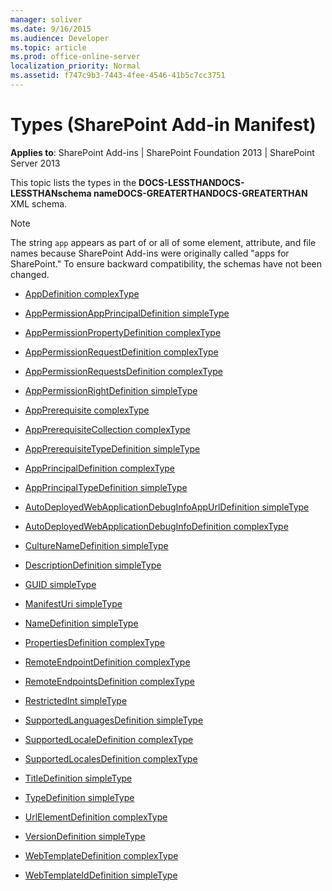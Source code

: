 ```yaml
---
manager: soliver
ms.date: 9/16/2015
ms.audience: Developer
ms.topic: article
ms.prod: office-online-server
localization_priority: Normal
ms.assetid: f747c9b3-7443-4fee-4546-41b5c7cc3751
---
```


# Types (SharePoint Add-in Manifest)

**Applies to**: SharePoint Add-ins | SharePoint Foundation 2013 | SharePoint Server 2013

This topic lists the types in the **DOCS-LESSTHANDOCS-LESSTHANschema nameDOCS-GREATERTHANDOCS-GREATERTHAN** XML schema.

> [!NOTE] 
> The string `app` appears as part of or all of some element, attribute, and file names because SharePoint Add-ins were originally called "apps for SharePoint." To ensure backward compatibility, the schemas have not been changed.

- [AppDefinition complexType](appdefinition-complextype-sharepoint-add-in-manifest.md)

- [AppPermissionAppPrincipalDefinition simpleType](apppermissionappprincipaldefinition-simpletype-sharepoint-add-in-manifest.md)

- [AppPermissionPropertyDefinition complexType](apppermissionpropertydefinition-complextype-sharepoint-add-in-manifest.md)

- [AppPermissionRequestDefinition complexType](apppermissionrequestdefinition-complextype-sharepoint-add-in-manifest.md)

- [AppPermissionRequestsDefinition complexType](apppermissionrequestsdefinition-complextype-sharepoint-add-in-manifest.md)

- [AppPermissionRightDefinition simpleType](apppermissionrightdefinition-simpletype-sharepoint-add-in-manifest.md)

- [AppPrerequisite complexType](appprerequisite-complextype-sharepoint-add-in-manifest.md)

- [AppPrerequisiteCollection complexType](appprerequisitecollection-complextype-sharepoint-add-in-manifest.md)

- [AppPrerequisiteTypeDefinition simpleType](appprerequisitetypedefinition-simpletype-sharepoint-add-in-manifest.md)

- [AppPrincipalDefinition complexType](appprincipaldefinition-complextype-sharepoint-add-in-manifest.md)

- [AppPrincipalTypeDefinition simpleType](appprincipaltypedefinition-simpletype-sharepoint-add-in-manifest.md)

- [AutoDeployedWebApplicationDebugInfoAppUrlDefinition simpleType](autodeployedwebapplicationdebuginfoappurldefinition-simpletype-sharepoint-add-in.md)

- [AutoDeployedWebApplicationDebugInfoDefinition complexType](autodeployedwebapplicationdebuginfodefinition-complextype-sharepoint-add-in-mani.md)

- [CultureNameDefinition simpleType](culturenamedefinition-simpletype-sharepoint-add-in-manifest.md)

- [DescriptionDefinition simpleType](descriptiondefinition-simpletype-sharepoint-add-in-manifest.md)

- [GUID simpleType](guid-simpletype-sharepoint-add-in-manifest.md)

- [ManifestUri simpleType](manifesturi-simpletype-sharepoint-add-in-manifest.md)

- [NameDefinition simpleType](namedefinition-simpletype-sharepoint-add-in-manifest.md)

- [PropertiesDefinition complexType](propertiesdefinition-complextype-sharepoint-add-in-manifest.md)

- [RemoteEndpointDefinition complexType](remoteendpointdefinition-complextype-sharepoint-add-in-manifest.md)

- [RemoteEndpointsDefinition complexType](remoteendpointsdefinition-complextype-sharepoint-add-in-manifest.md)

- [RestrictedInt simpleType](restrictedint-simpletype-sharepoint-add-in-manifest.md)

- [SupportedLanguagesDefinition simpleType](supportedlanguagesdefinition-simpletype-sharepoint-add-in-manifest.md)

- [SupportedLocaleDefinition complexType](supportedlocaledefinition-complextype-sharepoint-add-in-manifest.md)

- [SupportedLocalesDefinition complexType](supportedlocalesdefinition-complextype-sharepoint-add-in-manifest.md)

- [TitleDefinition simpleType](titledefinition-simpletype-sharepoint-add-in-manifest.md)

- [TypeDefinition simpleType](typedefinition-simpletype-sharepoint-add-in-manifest.md)

- [UrlElementDefinition complexType](urlelementdefinition-complextype-sharepoint-add-in-manifest.md)

- [VersionDefinition simpleType](versiondefinition-simpletype-sharepoint-add-in-manifest.md)

- [WebTemplateDefinition complexType](webtemplatedefinition-complextype-sharepoint-add-in-manifest.md)

- [WebTemplateIdDefinition simpleType](webtemplateiddefinition-simpletype-sharepoint-add-in-manifest.md)








